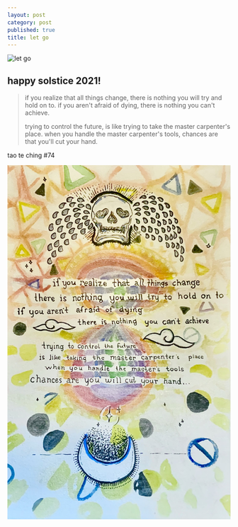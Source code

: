 ```yaml
---
layout: post
category: post
published: true
title: let go
---
```

![let go](/media/let-go.png)


## happy solstice 2021!

>if you realize that all things change,
>there is nothing you will try and hold on to.
>if you aren't afraid of dying,
>there is nothing you can't achieve.
>
>trying to control the future,
>is like trying to take the master carpenter's place.
>when you handle the master carpenter's tools,
>chances are that you'll cut your hand.

tao te ching #74


![let go watercolor and ink drawing](/media/let-go-ink.jpeg)
